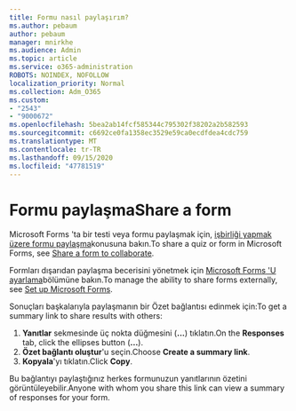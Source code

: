 ```yaml
---
title: Formu nasıl paylaşırım?
ms.author: pebaum
author: pebaum
manager: mnirkhe
ms.audience: Admin
ms.topic: article
ms.service: o365-administration
ROBOTS: NOINDEX, NOFOLLOW
localization_priority: Normal
ms.collection: Adm_O365
ms.custom:
- "2543"
- "9000672"
ms.openlocfilehash: 5bea2ab14fcf585344c795302f38202a2b582593
ms.sourcegitcommit: c6692ce0fa1358ec3529e59ca0ecdfdea4cdc759
ms.translationtype: MT
ms.contentlocale: tr-TR
ms.lasthandoff: 09/15/2020
ms.locfileid: "47781519"
---
```

# <a name="share-a-form"></a><span data-ttu-id="a8627-102">Formu paylaşma</span><span class="sxs-lookup"><span data-stu-id="a8627-102">Share a form</span></span>

<span data-ttu-id="a8627-103">Microsoft Forms 'ta bir testi veya formu paylaşmak için, [işbirliği yapmak üzere formu paylaşma](https://support.office.com/article/Share-a-form-to-collaborate-d5bb5cf0-8401-4c15-bb8c-8e108cd7e69b)konusuna bakın.</span><span class="sxs-lookup"><span data-stu-id="a8627-103">To share a quiz or form in Microsoft Forms, see [Share a form to collaborate](https://support.office.com/article/Share-a-form-to-collaborate-d5bb5cf0-8401-4c15-bb8c-8e108cd7e69b).</span></span>

<span data-ttu-id="a8627-104">Formları dışarıdan paylaşma becerisini yönetmek için [Microsoft Forms 'U ayarlama](https://support.office.com/article/set-up-microsoft-forms-cc52287a-4550-464d-9a1b-457bf9df2240)bölümüne bakın.</span><span class="sxs-lookup"><span data-stu-id="a8627-104">To manage the ability to share forms externally, see [Set up Microsoft Forms](https://support.office.com/article/set-up-microsoft-forms-cc52287a-4550-464d-9a1b-457bf9df2240).</span></span> 

<span data-ttu-id="a8627-105">Sonuçları başkalarıyla paylaşmanın bir Özet bağlantısı edinmek için:</span><span class="sxs-lookup"><span data-stu-id="a8627-105">To get a summary link to share results with others:</span></span>

1. <span data-ttu-id="a8627-106">**Yanıtlar** sekmesinde üç nokta düğmesini (**...**) tıklatın.</span><span class="sxs-lookup"><span data-stu-id="a8627-106">On the **Responses** tab, click the ellipses button (**...**).</span></span>
3. <span data-ttu-id="a8627-107">**Özet bağlantı oluştur**'u seçin.</span><span class="sxs-lookup"><span data-stu-id="a8627-107">Choose **Create a summary link**.</span></span>
4. <span data-ttu-id="a8627-108">**Kopyala**'yı tıklatın.</span><span class="sxs-lookup"><span data-stu-id="a8627-108">Click **Copy**.</span></span>

<span data-ttu-id="a8627-109">Bu bağlantıyı paylaştığınız herkes formunuzun yanıtlarının özetini görüntüleyebilir.</span><span class="sxs-lookup"><span data-stu-id="a8627-109">Anyone with whom you share this link can view a summary of responses for your form.</span></span>